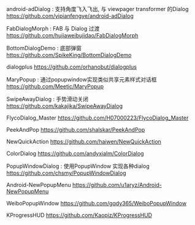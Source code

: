 android-adDialog : 支持角度飞入飞出, 与 viewpager transformer 的Dialog
https://github.com/yipianfengye/android-adDialog

FabDialogMorph : FAB 与 Dialog 过渡
https://github.com/hujiaweibujidao/FabDialogMorph

BottomDialogDemo : 底部弹窗
https://github.com/SpikeKing/BottomDialogDemo

dialogplus
https://github.com/orhanobut/dialogplus

MaryPopup : 通过popupwindow实现类似共享元素样式对话框
https://github.com/Meetic/MaryPopup

SwipeAwayDialog : 手势滑动关闭
https://github.com/kakajika/SwipeAwayDialog

FlycoDialog_Master
https://github.com/H07000223/FlycoDialog_Master

PeekAndPop
https://github.com/shalskar/PeekAndPop

NewQuickAction
https://github.com/haiwen/NewQuickAction

ColorDialog
https://github.com/andyxialm/ColorDialog

PopupWindowDialog : 使用PopupWindow 实现各种dialog
https://github.com/chsmy/PopupWindowDialog

Android-NewPopupMenu
https://github.com/u1aryz/Android-NewPopupMenu

WeiboPopupWindow
https://github.com/gqdy365/WeiboPopupWindow

KProgressHUD
https://github.com/Kaopiz/KProgressHUD
